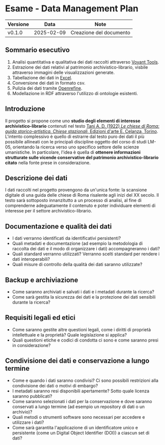 # Esame - Data Management Plan

| Versione | Data       | Note                    |
| -------- | ---------- | ----------------------- |
| v0.1.0   | 2025-02-09 | Creazione del documento |


## Sommario esecutivo

1. Analisi quantitativa e qualitativa dei dati raccolti attraverso [Voyant Tools](https://voyant-tools.org/). 
2. Estrazione dei dati relativi al patrimonio archivistico-librario, visbile attraverso immagini delle visualizzazioni generate.
3. Tabellazione dei dati in [Excel](https://www.microsoft.com/it-it/microsoft-365/excel?market=it).
4. Conversione dei dati in formato csv.
5. Pulizia dei dati tramite [Openrefine](https://openrefine.org/).
6. Modellazione in RDF attraverso l'utilizzo di ontologie esistenti.


## Introduzione
Il progetto si propone come uno **studio degli elementi di interesse archivistico-librario** contenuti nel testo [Tani A. D. (1922) *Le chiese di Roma: guida storico-artistica. Chiese stazionali*, Edizioni d'arte E. Celanza, Torino](https://archive.org/details/lechiesediromagu00tani/page/n9/mode/2up). L'intento complessivo è quello di estrarre dal testo puro dei dati il più possibile allineati con le principali discipline oggetto del corso di studi LM-05, orientando la ricerca verso uno specifico settore delle scienze umanistiche. In particolare, l'idea è quella di **ottenere informazioni strutturate sulle vicende conservative del patrimonio archivistico-librario citato** nella fonte prese in considerazione.


## Descrizione dei dati

I dati raccolti nel progetto provengono da un'unica fonte: la scansione digitale di una guida delle chiese di Roma risalente agli inizi del XX secolo. 
Il testo sarà sottoposto innanzitutto a un processo di analisi, al fine di comprenderne adeguatamente il contenuto e poter individuare elementi di interesse per il settore archivistico-librario. 


## Documentazione e qualità dei dati

- I dati verranno identificati da identificativi persistenti?
- Quali metadati e documentazione (ad esempio la metodologia di raccolta dei dati e il modo di organizzare i dati) accompagneranno i dati?
- Quali standard verranno utilizzati? Verranno scelti standard per rendere i dati interoperabili?
- Quali misure di controllo della qualità dei dati saranno utilizzate?

## Backup e archiviazione

- Come saranno archiviati e salvati i dati e i metadati durante la ricerca?
- Come sarà gestita la sicurezza dei dati e la protezione dei dati sensibili durante la ricerca?

## Requisiti legali ed etici

- Come saranno gestite altre questioni legali, come i diritti di proprietà intellettuale e la proprietà? Quale legislazione si applica?
- Quali questioni etiche e codici di condotta ci sono e come saranno presi in considerazione?

## Condivisione dei dati e conservazione a lungo termine

- Come e quando i dati saranno condivisi? Ci sono possibili restrizioni alla condivisione dei dati o motivi di embargo?
- I metadati saranno resi disponibili apertamente? Sotto quale licenza saranno pubblicati?
- Come saranno selezionati i dati per la conservazione e dove saranno conservati a lungo termine (ad esempio un repository di dati o un archivio)?
- Quali metodi o strumenti software sono necessari per accedere e utilizzare i dati?
- Come sarà garantita l'applicazione di un identificatore unico e persistente (come un Digital Object Identifier (DOI)) a ciascun set di dati?
